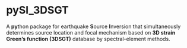 # pySI_3DSGT
A **py**thon package for earthquake **S**ource **I**nversion that simultaneously determines source location and focal mechanism based on **3D strain Green’s function (3DSGT)** database by spectral-element methods. 
